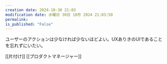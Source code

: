 ```yaml
---
creation date: 2024-10-30 21:03
modification date: 水曜日 30日 10月 2024 21:03:50
permalink: 
is_published: "False"
---
```

ユーザーのアクションは少なければ少ないほどよい。UXありきのUIであることを忘れずにいたい。


[[片付け]]
[[プロダクトマネージャー]]